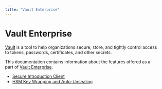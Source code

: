 ```yaml
---
title: "Vault Enterprise"
---
```


# Vault Enterprise

[Vault](https://vaultproject.io) is a tool to help organizations secure, store,
and tightly control access to tokens, passwords, certificates, and other
secrets.

This documentation contains information about the features offered as a part of
[Vault Enterprise](https://www.hashicorp.com/vault.html).

- [Secure Introduction Client](/help/vault/vsi)
- [HSM Key Wrapping and Auto-Unsealing](/help/vault/hsm)
